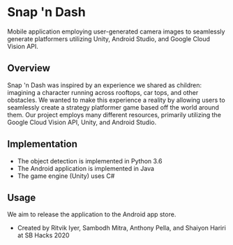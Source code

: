 # Snap 'n Dash
Mobile application employing user-generated camera images to seamlessly generate platformers utilizing Unity, Android Studio, and Google Cloud Vision API.

## Overview
Snap 'n Dash was inspired by an experience we shared as children: imagining a character running across rooftops, car tops, and other obstacles. We wanted to make this experience a reality by allowing users to seamlessly create a strategy platformer game based off the world around them. Our project employs many different resources, primarily utilizing the Google Cloud Vision API, Unity, and Android Studio. 

## Implementation
* The object detection is implemented in Python 3.6
* The Android application is implemented in Java
* The game engine (Unity) uses C# 

## Usage
We aim to release the application to the Android app store. 


* Created by Ritvik Iyer, Sambodh Mitra, Anthony Pella, and Shaiyon Hariri at SB Hacks 2020
